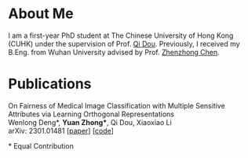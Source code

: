 # About Me

I am a first-year PhD student at The Chinese University of Hong Kong (CUHK) under the supervision of Prof. [Qi Dou](https://www.cse.cuhk.edu.hk/~qdou/). Previously, I received my B.Eng. from Wuhan University advised by Prof. [Zhenzhong Chen](http://iip.whu.edu.cn/).

# Publications

On Fairness of Medical Image Classification with Multiple Sensitive Attributes via Learning Orthogonal Representations<br />Wenlong Deng\*, **Yuan Zhong\***, Qi Dou, Xiaoxiao Li<br />arXiv: 2301.01481 [[paper](https://arxiv.org/abs/2301.01481)] [[code](https://github.com/vengdeng/FCRO)]

\* Equal Contribution

